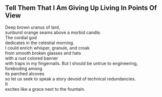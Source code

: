 Tell Them That I Am Giving Up Living In Points Of View
------------------------------------------------------
Deep brown uranus of lard,  
sunburst orange seams above a morbid candle.  
The cordial god  
dedicates in the celestial morning.  
I could enrich whisper, granule, and croak  
from smooth broken glasses and hats  
with a rust colored banner  
with traps in my fingernails. But I should be untrue to engineering, foreboding among  
its parched alcoves  
so let us seek to speak a story devoid of technical redundancies.  
It  
excites like a grace next to the fountain.  
